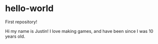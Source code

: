 # hello-world
First repository!

Hi my name is Justin!
I love making games, and have been since I was 10 years old.
